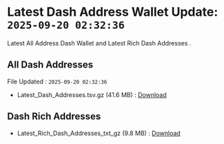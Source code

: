 # Latest Dash Address Wallet Update: `2025-09-20 02:32:36`

Latest All Address Dash Wallet and Latest Rich Dash Addresses .

## All Dash Addresses

File Updated : `2025-09-20 02:32:36`

- Latest_Dash_Addresses.tsv.gz (41.6 MB) : [Download](https://github.com/Pymmdrza/Rich-Address-Wallet/releases/tag/Dash)

## Dash Rich Addresses

- Latest_Rich_Dash_Addresses_txt_gz (9.8 MB) : [Download](https://github.com/Pymmdrza/Rich-Address-Wallet/releases/tag/Dash)
